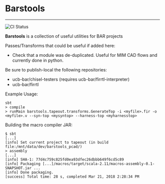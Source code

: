 Barstools
==================

---

![CI Status](https://github.com/ucb-bar/barstools/actions/workflows/run-ci.yml/badge.svg)

**Barstools** is a collection of useful utilities for BAR projects

Passes/Transforms that could be useful if added here:
* Check that a module was de-duplicated. Useful for MIM CAD flows and currently done in python.

Be sure to publish-local the following repositories:
* ucb-bar/chisel-testers (requires ucb-bar/firrtl-interpreter)
* ucb-bar/firrtl

Example Usage:
```
sbt
> compile
> runMain barstools.tapeout.transforms.GenerateTop -i <myfile>.fir -o <myfile>.v --syn-top <mysyntop> --harness-top <myharnesstop>
```
Building the macro compiler JAR:
```
$ sbt
[...]
[info] Set current project to tapeout (in build file:/mnt/data/dev/barstools_pcad/)
> assembly
[...]
[info] SHA-1: 77d4c759c825fd0ea93dfec26dbbb649f6cd5c89
[info] Packaging [...]/macros/target/scala-2.11/macros-assembly-0.1-SNAPSHOT.jar ...
[info] Done packaging.
[success] Total time: 28 s, completed Mar 21, 2018 2:28:34 PM
```
